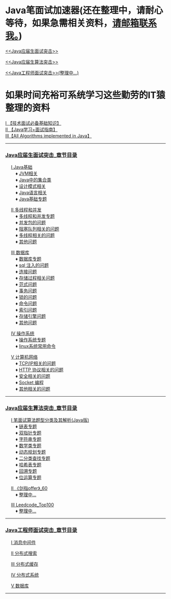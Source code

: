 # Java笔面试加速器(还在整理中，请耐心等待，如果急需相关资料，[请邮箱联系我。](./notes/待整理.md))
<a href="#1"><<Java应届生面试突击>></a> <br>

<a href="#2"><<Java应届生算法突击>></a> <br>

<a href="#3"><<Java工程师面试突击>>(整理中...)</a> <br>


# 如果时间充裕可系统学习这些勤劳的IT猿整理的资料
[I  【技术面试必备基础知识】](https://github.com/CyC2018/CS-Notes) <br>
[II 【Java学习+面试指南】](https://github.com/Snailclimb/JavaGuide) <br>
[III【All Algorithms implemented in Java】](https://github.com/TheAlgorithms/Java) <br>

---

### <a href="./Java应届生面试突击_目录.md/#1">Java应届生面试突击_章节目录</a> <br>
&ensp;&ensp; <a href="./Java应届生面试突击_目录.md/#11">I Java基础</a> <br>
&ensp;&ensp;&ensp;&ensp; ♦ <a href="./Java应届生面试突击_目录.md/#111">JVM相关</a> <br>
&ensp;&ensp;&ensp;&ensp; ♦ <a href="./Java应届生面试突击_目录.md/#112">Java中的集合类</a> <br>
&ensp;&ensp;&ensp;&ensp; ♦ <a href="./Java应届生面试突击_目录.md/#113">设计模式相关</a> <br>
&ensp;&ensp;&ensp;&ensp; ♦ <a href="./Java应届生面试突击_目录.md/#114">Java语言相关</a> <br>
&ensp;&ensp;&ensp;&ensp; ♦ <a href="./Java应届生面试突击_目录.md/#115">Java基础专题</a> <br>

&ensp;&ensp; <a href="./Java应届生面试突击_目录.md/#12">II 多线程和并发</a> <br>
&ensp;&ensp;&ensp;&ensp; ♦ <a href="./Java应届生面试突击_目录.md/#121">多线程和并发专题</a> <br>
&ensp;&ensp;&ensp;&ensp; ♦ <a href="./Java应届生面试突击_目录.md/#122">并发包的问题</a> <br>
&ensp;&ensp;&ensp;&ensp; ♦ <a href="./Java应届生面试突击_目录.md/#123">阻塞队列相关的问题</a> <br>
&ensp;&ensp;&ensp;&ensp; ♦ <a href="./Java应届生面试突击_目录.md/#124">多线程相关的问题</a> <br>
&ensp;&ensp;&ensp;&ensp; ♦ <a href="./Java应届生面试突击_目录.md/#125">其他问题</a> <br>

&ensp;&ensp;  <a href="./Java应届生面试突击_目录.md/#13">III 数据库</a> <br>
&ensp;&ensp;&ensp;&ensp; ♦ <a href="./Java应届生面试突击_目录.md/#131">数据库专题</a> <br>
&ensp;&ensp;&ensp;&ensp; ♦ <a href="./Java应届生面试突击_目录.md/#132">sql 注入的问题</a> <br>
&ensp;&ensp;&ensp;&ensp; ♦ <a href="./Java应届生面试突击_目录.md/#133">连接问题</a> <br>
&ensp;&ensp;&ensp;&ensp; ♦ <a href="./Java应届生面试突击_目录.md/#134">存储过程相关问题</a> <br>
&ensp;&ensp;&ensp;&ensp; ♦ <a href="./Java应届生面试突击_目录.md/#135">范式问题</a> <br>
&ensp;&ensp;&ensp;&ensp; ♦ <a href="./Java应届生面试突击_目录.md/#136">事务问题</a> <br>
&ensp;&ensp;&ensp;&ensp; ♦ <a href="./Java应届生面试突击_目录.md/#137">锁的问题</a> <br>
&ensp;&ensp;&ensp;&ensp; ♦ <a href="./Java应届生面试突击_目录.md/#138">命令问题</a> <br>
&ensp;&ensp;&ensp;&ensp; ♦ <a href="./Java应届生面试突击_目录.md/#139">索引问题</a> <br>
&ensp;&ensp;&ensp;&ensp; ♦ <a href="./Java应届生面试突击_目录.md/#1310">存储引擎问题</a> <br>
&ensp;&ensp;&ensp;&ensp; ♦ <a href="./Java应届生面试突击_目录.md/#1311">其他问题</a> <br>

&ensp;&ensp;  <a href="./Java应届生面试突击_目录.md/#14">IV 操作系统</a> <br> 
&ensp;&ensp;&ensp;&ensp; ♦ <a href="./Java应届生面试突击_目录.md/#141">操作系统专题</a> <br>
&ensp;&ensp;&ensp;&ensp; ♦ <a href="./Java应届生面试突击_目录.md/#142">linux系统常用命令</a> <br>

&ensp;&ensp;  <a href="./Java应届生面试突击_目录.md/#15">V 计算机网络</a> <br>
&ensp;&ensp;&ensp;&ensp; ♦ <a href="./Java应届生面试突击_目录.md/#151">TCP/IP相关的问题</a> <br>
&ensp;&ensp;&ensp;&ensp; ♦ <a href="./Java应届生面试突击_目录.md/#152">HTTP 协议相关的问题</a> <br>
&ensp;&ensp;&ensp;&ensp; ♦ <a href="./Java应届生面试突击_目录.md/#153">安全相关的问题</a> <br>
&ensp;&ensp;&ensp;&ensp; ♦ <a href="./Java应届生面试突击_目录.md/#154">Socket 编程</a> <br>
&ensp;&ensp;&ensp;&ensp; ♦ <a href="./Java应届生面试突击_目录.md/#155">其他相关的问题</a> <br>

---

### <a href="./Java应届生算法突击_目录.md/#2">Java应届生算法突击_章节目录</a> <br>
&ensp;&ensp;  <a href="./Java应届生算法突击_目录.md/#21">I 笔面试算法题型分类及其解析(Java版)</a> <br> 
&ensp;&ensp;&ensp;&ensp; ♦ <a href="./Java应届生算法突击_目录.md/#211">链表专题</a> <br>
&ensp;&ensp;&ensp;&ensp; ♦ <a href="./Java应届生算法突击_目录.md/#212">双指针专题</a> <br>
&ensp;&ensp;&ensp;&ensp; ♦ <a href="./Java应届生算法突击_目录.md/#213">字符串专题</a> <br>
&ensp;&ensp;&ensp;&ensp; ♦ <a href="./Java应届生算法突击_目录.md/#214">数学类专题</a> <br>
&ensp;&ensp;&ensp;&ensp; ♦ <a href="./Java应届生算法突击_目录.md/#215">动态规划专题</a> <br>
&ensp;&ensp;&ensp;&ensp; ♦ <a href="./Java应届生算法突击_目录.md/#216">二分类查找专题</a> <br>
&ensp;&ensp;&ensp;&ensp; ♦ <a href="./Java应届生算法突击_目录.md/#217">哈希表专题</a> <br>
&ensp;&ensp;&ensp;&ensp; ♦ <a href="./Java应届生算法突击_目录.md/#218">回溯专题</a> <br>
&ensp;&ensp;&ensp;&ensp; ♦ <a href="./Java应届生算法突击_目录.md/#219">位运算专题</a> <br>

&ensp;&ensp;  <a href="./Java应届生算法突击_目录.md/#22">II 《剑指offer》_60</a> <br> 
&ensp;&ensp;&ensp;&ensp; ♦ <a href="#221">整理中...</a> <br>

&ensp;&ensp;  <a href="./Java应届生算法突击_目录.md/#23">III Leedcode_Top100</a> <br> 
&ensp;&ensp;&ensp;&ensp; ♦ <a href="./Java应届生算法突击_目录.md#231">整理中...</a> <br>

---

### <a href="./Java工程师面试突击_目录.md/#3">Java工程师面试突击_章节目录</a> <br>

&ensp;&ensp;  <a href="./Java工程师面试突击_目录.md/#31">I 消息中间件</a> <br>

&ensp;&ensp;  <a href="./Java工程师面试突击_目录.md/#32">II 分布式搜索</a> <br>

&ensp;&ensp;  <a href="./Java工程师面试突击_目录.md/#33">III 分布式缓存</a> <br>

&ensp;&ensp;  <a href="./Java工程师面试突击_目录.md/#34">IV 分布式系统</a> <br>

&ensp;&ensp;  <a href="./Java工程师面试突击_目录.md/#35">V 数据库</a> <br>

---






